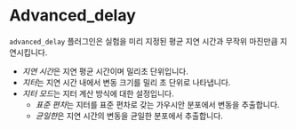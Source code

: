 # Advanced_delay

`advanced_delay` 플러그인은 실험을 미리 지정된 평균 지연 시간과 무작위 마진만큼 지연시킵니다.

- *지연 시간*은 지연 평균 시간이며 밀리초 단위입니다.
- *지터*는 지연 시간 내에서 변동 크기를 밀리 초 단위로 나타냅니다.
- *지터 모드*는 지터 계산 방식에 대한 설정입니다.
	- *표준 편차*는 지터를 표준 편차로 갖는 가우시안 분포에서 변동을 추출합니다.
	- *균일한*은 지연 시간의 변동을 균일한 분포에서 추출합니다.